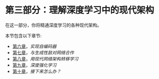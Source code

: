 

# 第三部分：理解深度学习中的现代架构

在这一部分，你将精通深度学习的各种现代架构。

本节包含以下章节:

*   [第六章](47d15d5b-3dde-49cb-b2cd-24f199ec4753.xhtml)，*实现自编码器*
*   [第七章](9ba9e234-dd60-4707-8083-32fe7351f2b9.xhtml)，*与生成性敌对网络合作*
*   [第八章](aeec9e18-7c1d-4ae2-b362-ea7a9d94dd22.xhtml)，*用现代网络架构转移学习*
*   [第九章](3db20151-9d56-49f9-83d3-d81066f7cdc3.xhtml)，*深度强化学习*
*   [第十章](b4a356f9-e32d-4eda-ad5d-2457bc066ed5.xhtml)，*接下来怎么办？*